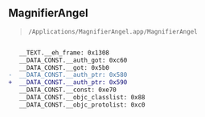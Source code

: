 ## MagnifierAngel

> `/Applications/MagnifierAngel.app/MagnifierAngel`

```diff

   __TEXT.__eh_frame: 0x1308
   __DATA_CONST.__auth_got: 0xc60
   __DATA_CONST.__got: 0x5b0
-  __DATA_CONST.__auth_ptr: 0x580
+  __DATA_CONST.__auth_ptr: 0x590
   __DATA_CONST.__const: 0xe70
   __DATA_CONST.__objc_classlist: 0x88
   __DATA_CONST.__objc_protolist: 0xc0

```
